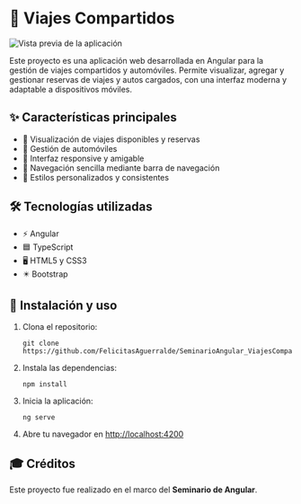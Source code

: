 # 🚗 Viajes Compartidos

![Vista previa de la aplicación](screenshot.png)

Este proyecto es una aplicación web desarrollada en Angular para la gestión de viajes compartidos y automóviles. Permite visualizar, agregar y gestionar reservas de viajes y autos cargados, con una interfaz moderna y adaptable a dispositivos móviles.

## ✨ Características principales
- 📅 Visualización de viajes disponibles y reservas
- 🚙 Gestión de automóviles
- 📱 Interfaz responsive y amigable
- 🧭 Navegación sencilla mediante barra de navegación
- 🎨 Estilos personalizados y consistentes

## 🛠️ Tecnologías utilizadas
- ⚡ Angular
- 🟦 TypeScript
- 🖥️ HTML5 y CSS3
- ✴️ Bootstrap 

## 🚀 Instalación y uso
1. Clona el repositorio:
   ```
   git clone https://github.com/FelicitasAguerralde/SeminarioAngular_ViajesCompartidos.git
   ```
2. Instala las dependencias:
   ```
   npm install
   ```
3. Inicia la aplicación:
   ```
   ng serve
   ```
4. Abre tu navegador en [http://localhost:4200](http://localhost:4200)

## 🎓 Créditos
Este proyecto fue realizado en el marco del **Seminario de Angular**.